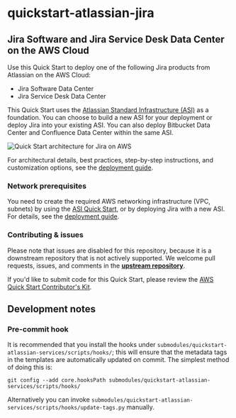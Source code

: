 # quickstart-atlassian-jira
## Jira Software and Jira Service Desk Data Center on the AWS Cloud

Use this Quick Start to deploy one of the following Jira products from Atlassian on the AWS Cloud:

* Jira Software Data Center
* Jira Service Desk Data Center

This Quick Start uses the [Atlassian Standard Infrastructure (ASI)](https://fwd.aws/xYyYy) as a foundation. You can choose to build a new ASI for your deployment or deploy Jira into your existing ASI. You can also deploy Bitbucket Data Center and Confluence Data Center within the same ASI.

![Quick Start architecture for Jira on AWS](https://d0.awsstatic.com/partner-network/QuickStart/datasheets/jira-on-aws-architecture.png)

For architectural details, best practices, step-by-step instructions, and customization options, see the 
[deployment guide](https://fwd.aws/Wz3Qb).

### Network prerequisites

You need to create the required AWS networking infrastructure
(VPC, subnets) by using the [ASI Quick Start](https://fwd.aws/xYyYy), or by deploying Jira with a new ASI.
For details, see the [deployment guide](https://fwd.aws/Wz3Qb).

### Contributing & issues

Please note that issues are disabled for this repository, because it is a
downstream repository that is not actively supported.
We welcome pull requests, issues, and comments in the **[upstream repository](https://bitbucket.org/atlassian/atlassian-aws-deployment/src/master/quickstarts/)**.

If you'd like to submit code for this Quick Start, please review the [AWS Quick Start Contributor's Kit](https://aws-quickstart.github.io/). 

## Development notes

### Pre-commit hook

It is recommended that you install the hooks under `submodules/quickstart-atlassian-services/scripts/hooks/`; this will
ensure that the metadata tags in the templates are automatically updated on
commit. The simplest method of doing this is:

    git config --add core.hooksPath submodules/quickstart-atlassian-services/scripts/hooks/

Alternatively you can invoke
`submodules/quickstart-atlassian-services/scripts/hooks/update-tags.py`
manually.
